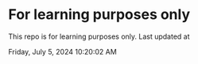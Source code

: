 # For learning purposes only
This repo is for learning purposes only.
Last updated at

Friday, July 5, 2024 10:20:02 AM

